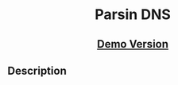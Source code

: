 <h1 align="center">Parsin DNS</h1>

<h2 align="center"><a  href="http://beeb08c902a0.sn.mynetname.net:5000/">Demo Version</a></h2>

## Description

